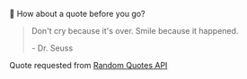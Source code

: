 📣 How about a quote before you go?

> Don't cry because it's over. Smile because it happened.
>
> <p>- Dr. Seuss</p>

Quote requested from [Random Quotes API](https://github.com/lukePeavey/quotable)
